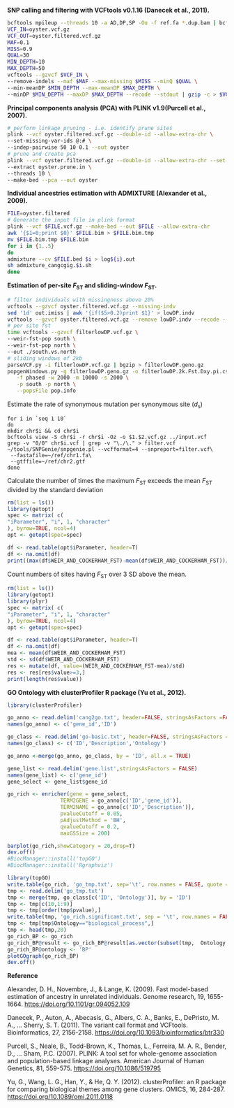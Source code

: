 **SNP calling and filtering with VCFtools v0.1.16 (Danecek et al., 2011).**
```bash
bcftools mpileup --threads 10 -a AD,DP,SP -Ou -f ref.fa *.dup.bam | bcftools call --threads 10 -f GQ,GP -mO z -o oyster.vcf.gz
VCF_IN=oyster.vcf.gz
VCF_OUT=oyster.filtered.vcf.gz
MAF=0.1
MISS=0.9
QUAL=30
MIN_DEPTH=10
MAX_DEPTH=50
vcftools --gzvcf $VCF_IN \
--remove-indels --maf $MAF --max-missing $MISS --minQ $QUAL \
--min-meanDP $MIN_DEPTH --max-meanDP $MAX_DEPTH \
--minDP $MIN_DEPTH --maxDP $MAX_DEPTH --recode --stdout | gzip -c > $VCF_OUT
```

**Principal components analysis (PCA) with PLINK v1.9(Purcell et al., 2007).**
```bash
# perform linkage pruning - i.e. identify prune sites
plink --vcf oyster.filtered.vcf.gz --double-id --allow-extra-chr \
--set-missing-var-ids @:# \
--indep-pairwise 50 10 0.1 --out oyster
# prune and create pca
plink --vcf oyster.filtered.vcf.gz --double-id --allow-extra-chr --set-missing-var-ids @:# \
--extract oyster.prune.in \
--threads 10 \
--make-bed --pca --out oyster
```
**Individual ancestries estimation with ADMIXTURE (Alexander et al., 2009).**
```bash
FILE=oyster.filtered
# Generate the input file in plink format
plink --vcf $FILE.vcf.gz --make-bed --out $FILE --allow-extra-chr
awk '{$1=0;print $0}' $FILE.bim > $FILE.bim.tmp
mv $FILE.bim.tmp $FILE.bim
for i in {1..5}
do
admixture --cv $FILE.bed $i > log${i}.out
sh admixture_cangcgig.$i.sh
done
```
**Estimation of per-site *F*<sub>ST</sub> and sliding-window *F*<sub>ST</sub>.**
```bash
# filter individuals with missingness above 20%
vcftools --gzvcf oyster.filtered.vcf.gz --missing-indv
sed '1d' out.imiss | awk '{if($5>0.2)print $1}' > lowDP.indv
vcftools --gzvcf oyster.filtered.vcf.gz --remove lowDP.indv --recode --stdout | gzip -c > filterlowDP.vcf.gz
# per site fst
time vcftools --gzvcf filterlowDP.vcf.gz \
--weir-fst-pop south \
--weir-fst-pop north \
--out ./south.vs.north
# sliding windows of 2kb
parseVCF.py -i filterlowDP.vcf.gz | bgzip > filterlowDP.geno.gz
popgenWindows.py -g filterlowDP.geno.gz -o filterlowDP.2k.Fst.Dxy.pi.csv.gz \
   -f phased -w 2000 -m 10000 -s 2000 \
   -p south -p north \
   --popsFile pop.info
```
Estimate the rate of synonymous mutation per synonymous site (*d*<sub>s</sub>)
```
for i in `seq 1 10`
do
mkdir chr$i && cd chr$i
bcftools view -S chr$i -r chr$i -Oz -o $1.$2.vcf.gz ../input.vcf
grep -v "0/0" chr$i.vcf | grep -v "\./\." > filter.vcf
~/tools/SNPGenie/snpgenie.pl --vcfformat=4 --snpreport=filter.vcf\
 --fastafile=~/ref/chr1.fa\
 --gtffile=~/ref/chr2.gtf
done
```
Calculate the number of times the maximum *F*<sub>ST</sub> exceeds the mean *F*<sub>ST</sub> divided by the standard deviation
```R
rm(list = ls()) 
library(getopt) 
spec <- matrix( c(
"iParameter", "i", 1, "character"
), byrow=TRUE, ncol=4) 
opt <- getopt(spec=spec)

df <- read.table(opt$iParameter, header=T)
df <- na.omit(df)
print((max(df$WEIR_AND_COCKERHAM_FST)-mean(df$WEIR_AND_COCKERHAM_FST))/sd(df$WEIR_AND_COCKERHAM_FST))
```
Count numbers of sites having *F*<sub>ST</sub> over 3 SD above the mean.
```R
rm(list = ls())
library(getopt) 
library(plyr)
spec <- matrix( c(
"iParameter", "i", 1, "character"
), byrow=TRUE, ncol=4) 
opt <- getopt(spec=spec)

df <- read.table(opt$iParameter, header=T)
df <- na.omit(df)
mea <- mean(df$WEIR_AND_COCKERHAM_FST)
std <- sd(df$WEIR_AND_COCKERHAM_FST)
res <- mutate(df, value=(WEIR_AND_COCKERHAM_FST-mea)/std)
res <- res[res$value>=3,]
print(length(res$value))
```

**GO Ontology with clusterProfiler R package (Yu et al., 2012).**
```R
library(clusterProfiler)

go_anno <- read.delim('cang2go.txt', header=FALSE, stringsAsFactors =FALSE)
names(go_anno) <- c('gene_id','ID')

go_class <- read.delim('go-basic.txt', header=FALSE, stringsAsFactors =FALSE)
names(go_class) <- c('ID','Description','Ontology')

go_anno <-merge(go_anno, go_class, by = 'ID', all.x = TRUE)

gene_list <- read.delim('gene.list',stringsAsFactors = FALSE)
names(gene_list) <- c('gene_id')
gene_select <- gene_list$gene_id

go_rich <- enricher(gene = gene_select,
                 TERM2GENE = go_anno[c('ID','gene_id')],
                 TERM2NAME = go_anno[c('ID','Description')],
                 pvalueCutoff = 0.05,
                 pAdjustMethod = 'BH',
                 qvalueCutoff = 0.2,
                 maxGSSize = 200)

barplot(go_rich,showCategory = 20,drop=T)
dev.off()
#BiocManager::install('topGO')
#BiocManager::install('Rgraphviz')

library(topGO)
write.table(go_rich, 'go_tmp.txt', sep='\t', row.names = FALSE, quote = FALSE)
tmp <- read.delim('go_tmp.txt')
tmp <- merge(tmp, go_class[c('ID', 'Ontology')], by = 'ID')
tmp <- tmp[c(10,1:9)]
tmp <- tmp[order(tmp$pvalue),]
write.table(tmp, 'go_rich.significant.txt', sep = '\t', row.names = FALSE, quote = FALSE)
tmp <- tmp[tmp$Ontology=="biological_process",]
tmp <- head(tmp,20)
go_rich_BP <- go_rich
go_rich_BP@result <- go_rich_BP@result[as.vector(subset(tmp,  Ontology == 'biological_process')$ID),]
go_rich_BP@ontology <- 'BP'
plotGOgraph(go_rich_BP)
dev.off()
```


**Reference**

Alexander, D. H., Novembre, J., & Lange, K. (2009). Fast model-based estimation of ancestry in unrelated individuals. Genome research, 19, 1655-1664. https://doi.org/10.1101/gr.094052.109

Danecek, P., Auton, A., Abecasis, G., Albers, C. A., Banks, E., DePristo, M. A., ... Sherry, S. T. (2011). The variant call format and VCFtools. Bioinformatics, 27, 2156-2158. https://doi.org/10.1093/bioinformatics/btr330

Purcell, S., Neale, B., Todd-Brown, K., Thomas, L., Ferreira, M. A. R., Bender, D., ... Sham, P.C. (2007). PLINK: A tool set for whole-genome association and population-based linkage analyses. American Journal of Human Genetics, 81, 559-575. https://doi.org/10.1086/519795

Yu, G., Wang, L. G., Han, Y., & He, Q. Y. (2012). clusterProfiler: an R package for comparing biological themes among gene clusters. OMICS, 16, 284-287. https://doi.org/10.1089/omi.2011.0118
